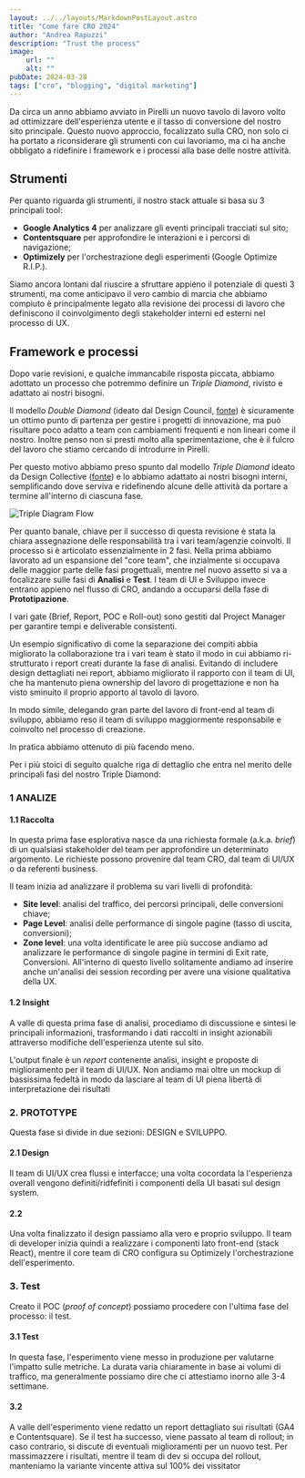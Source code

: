 ```yaml
--- 
layout: ../../layouts/MarkdownPostLayout.astro
title: "Come fare CRO 2024"
author: "Andrea Rapuzzi"
description: "Trust the process"
image: 
    url: ""
    alt: ""
pubDate: 2024-03-28
tags: ["cro", "blogging", "digital marketing"]
---
```


Da circa un anno abbiamo avviato in Pirelli un nuovo tavolo di lavoro volto ad ottimizzare dell'esperienza utente e il tasso di conversione del nostro sito principale.
Questo nuovo approccio, focalizzato sulla CRO, non solo ci ha portato a riconsiderare gli strumenti con cui lavoriamo, ma ci ha anche obbligato a ridefinire i framework e i processi alla base delle nostre attività.

## Strumenti

Per quanto riguarda gli strumenti, il nostro stack attuale si basa su 3 principali tool:

- **Google Analytics 4** per analizzare gli eventi principali tracciati sul sito;
- **Contentsquare** per approfondire le interazioni e i percorsi di navigazione;
- **Optimizely** per l'orchestrazione degli esperimenti (Google Optimize R.I.P.).

Siamo ancora lontani dal riuscire a sfruttare appieno il potenziale di questi 3 strumenti, ma come anticipavo il vero cambio di marcia che abbiamo compiuto è principalmente  legato alla revisione dei processi di lavoro che definiscono il coinvolgimento degli stakeholder interni ed esterni nel processo di UX.

## Framework e processi

Dopo varie revisioni, e qualche immancabile risposta piccata, abbiamo adottato un processo che potremmo definire un *Triple Diamond*, rivisto e adattato ai nostri bisogni.


Il modello *Double Diamond* (ideato dal Design Council, [fonte](https://www.designcouncil.org.uk/our-resources/the-double-diamond/)) è sicuramente un ottimo punto di partenza  per gestire i progetti di innovazione, ma può risultare poco adatto a team con cambiamenti frequenti e non lineari come il nostro. Inoltre penso non si presti molto alla sperimentazione, che è il fulcro del  lavoro che stiamo cercando di introdurre in Pirelli.

Per questo motivo abbiamo preso spunto dal modello *Triple Diamond* ideato da Design Collective ([fonte](https://uxdesign.cc/why-the-double-diamond-isnt-enough-adaa48a8aec1)) e lo abbiamo adattato ai nostri bisogni interni, semplificando dove serviva e ridefinendo alcune delle attività da portare a termine all'interno di ciascuna fase. 

![Triple Diagram Flow](/images/blogpost/Triple_Diamond.png)

Per quanto banale, chiave per il successo di questa revisione è stata la chiara assegnazione delle responsabilità tra i vari team/agenzie coinvolti. Il processo si è articolato essenzialmente in 2 fasi. 
Nella prima abbiamo lavorato ad un espansione del "core team", che inzialmente si occupava delle maggior parte delle fasi progettuali, mentre nel nuovo assetto si va a focalizzare sulle fasi di **Analisi** e **Test**. I team di UI e Sviluppo invece entrano appieno nel flusso di CRO, andando a occuparsi della fase di **Prototipazione**.

I vari gate (Brief, Report, POC e Roll-out) sono gestiti dal Project Manager per garantire tempi e deliverable consistenti.

Un esempio significativo di come la separazione dei compiti abbia migliorato la collaborazione tra i vari team è stato il modo in cui abbiamo ri-strutturato i report creati durante la fase di analisi. Evitando di includere design dettagliati nei report, abbiamo migliorato il rapporto con il team di UI, che ha mantenuto piena ownership del lavoro di progettazione e non ha visto sminuito il proprio apporto al tavolo di lavoro. 

In modo simile, delegando gran parte del lavoro di front-end al team di sviluppo, abbiamo reso il team di sviluppo maggiormente responsabile e coinvolto nel processo di creazione.

In pratica abbiamo ottenuto di più facendo meno.

Per i più stoici di seguito qualche riga di dettaglio che entra nel merito delle principali fasi del nostro Triple Diamond: 

### 1 ANALIZE

#### 1.1 Raccolta 

In questa prima fase esplorativa nasce da una richiesta formale (a.k.a. *brief*) di un qualsiasi stakeholder del team per approfondire un determinato argomento. Le richieste possono provenire dal team CRO, dal team di UI/UX o da referenti business. 

Il team inizia ad analizzare il problema su vari livelli di profondità:

- **Site level**: analisi del traffico, dei percorsi principali, delle conversioni chiave;
- **Page Level**: analisi delle performance di singole pagine (tasso di uscita, conversioni);
- **Zone level**: una volta identificate le aree più succose andiamo ad analizzare le performance di singole pagine in termini di Exit rate, Conversioni. All'interno di questo livello solitamente andiamo ad inserire anche un'analisi dei session recording per avere una visione qualitativa della UX.


#### 1.2 Insight

A valle di questa prima fase di analisi, procediamo di discussione e sintesi le principali informazioni, trasformando i dati raccolti in insight azionabili attraverso modifiche dell'esperienza utente sul sito.

L'output finale è un *report* contenente analisi, insight e proposte di miglioramento per il team di UI/UX. Non andiamo mai oltre un mockup di bassissima fedeltà in modo da lasciare al team di UI piena libertà di interpretazione dei risultati

###  2. PROTOTYPE

Questa fase si divide in due sezioni: DESIGN e SVILUPPO. 

#### 2.1 Design
Il team di UI/UX crea flussi e interfacce; una volta cocordata la l'esperienza overall vengono definiti/ridfefiniti i componenti della UI basati sul design system.


#### 2.2
Una volta finalizzato il design passiamo alla vero e proprio sviluppo. Il team di developer inizia quindi a realizzare i componenti lato front-end (stack React), mentre il core team di CRO configura su Optimizely l'orchestrazione dell'esperimento.

### 3. Test

Creato il POC (*proof of concept*) possiamo procedere con l'ultima fase del processo: il test.

#### 3.1 Test

In questa fase, l'esperimento viene messo in produzione per valutarne l'impatto sulle metriche. La durata varia chiaramente in base ai volumi di traffico, ma generalmente possiamo dire che ci attestiamo inorno alle 3-4 settimane.

#### 3.2
A valle dell'esperimento viene redatto un report dettagliato sui risultati (GA4 e Contentsquare). Se il test ha successo, viene passato al team di rollout; in caso contrario, si discute di eventuali miglioramenti per un nuovo test. Per massimazzere i risultati, mentre il team di dev si occupa del rollout, manteniamo la variante vincente attiva sul 100% dei vissitator
